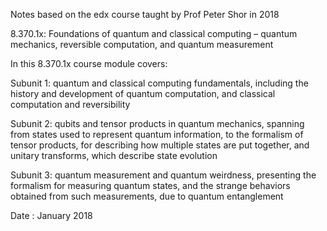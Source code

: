 
Notes based on the edx course taught by Prof Peter Shor in 2018


8.370.1x: Foundations of quantum and classical computing – quantum mechanics, reversible computation, and quantum measurement

In this 8.370.1x course module covers:

Subunit 1:      quantum and classical computing fundamentals, including the history and development of quantum computation, and classical computation and reversibility

Subunit 2:      qubits and tensor products in quantum mechanics, spanning from states used to represent quantum information, to the formalism of tensor products, for describing how multiple states are put together, and unitary transforms, which describe state evolution

Subunit 3:      quantum measurement and quantum weirdness, presenting the formalism for measuring quantum states, and the strange behaviors obtained from such measurements, due to quantum entanglement

Date : January 2018
